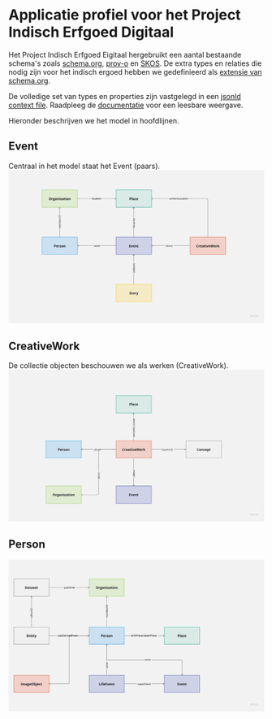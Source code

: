 # Applicatie profiel voor het Project Indisch Erfgoed Digitaal

Het Project Indisch Erfgoed Eigitaal hergebruikt een aantal bestaande schema's zoals [schema.org](http://schema.org), [prov-o](https://www.w3.org/TR/prov-o/) en [SKOS](https://www.w3.org/TR/2009/REC-skos-reference-20090818/). De extra types en relaties die nodig zijn voor het indisch ergoed hebben we gedefinieerd als [extensie van schema.org](./schema_ext-indischerfgoed.ttl). 

De volledige set van types en properties zijn vastgelegd in een [jsonld context file](./jsonldcontext.jsonld). Raadpleeg de [documentatie](https://indischerfgoed.github.io/schema/) voor een leesbare weergave.

Hieronder beschrijven we het model in hoofdlijnen. 

## Event
Centraal in het model staat het Event (paars). 
![Event model](./assets/event_model.jpg "Event model")

## CreativeWork
De collectie objecten beschouwen we als werken (CreativeWork). 
![Werk model](./assets/work_model.jpg "Werk model")

## Person
![Person model](./assets/person_model.jpg "Person model")

